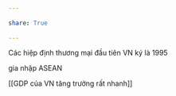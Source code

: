 ---  
share: True  
---  
Các hiệp định thương mại đầu tiên VN ký là 1995  
  
gia nhập ASEAN   
  
[[GDP của VN tăng trưởng rất nhanh]]  
